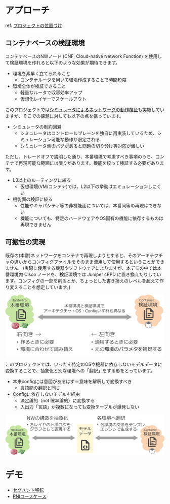# アプローチ

ref. [プロジェクトの位置づけ](../../../doc/project_positioning.md)

## コンテナベースの検証環境

コンテナベースのNWノード (CNF; Cloud-native Network Function) を使用して検証環境を作れると以下のような効果が期待できます。

- 環境を素早く立てられること
    - コンテナルータを用いて環境作成することで時間短縮
- 環境全体が検証できること
    - 軽量なルータで収容効率アップ
    - 仮想化レイヤーでスケールアウト

このプロジェクトでは[シミュレータによるネットワークの動作検証](../../linkdown_simulation/README.md)も実施していますが、そこでの課題に対しても以下の点を狙っています。

- シミュレータの制約回避
    - シミュレータはコントロールプレーンを独自に再実装しているため、シミュレーション可能な動作が限定される
    - シミュレータ側のバグがあると問題の切り分け等対応が難しい

ただし、トレードオフで説明した通り、本番環境で考慮すべき事項のうち、コンテナで再現可能な範囲には限りがあります。機能を絞って検証する必要があります。

- L3以上のルーティングに絞る
    - 仮想環境(VM/コンテナ)では、L2以下の挙動はエミュレーションしにくい
- 機能面の検証に絞る
    - 性能やキャパシティ等の非機能面については、本番同等の再現はできない
    - 機能についても、特定のハードウェアやOS固有の機能に依存するものは再現できません

## 可搬性の実現

既存の(本番)ネットワークをコンテナで再現しようとすると、そのアーキテクチャの違いからコンフィグファイルをそのまま流用して使用するということができません。(実際に使用する機器やソフトウェアによりますが、本デモの中では本番環境内 Cisco ノードを、検証環境では Juniper cRPD に置き換えたりしています。コンフィグの一部を削るとか、ちょっとした書き換えのレベルを超えて作り変えることを想定しています。)

![portability](./fig/portability.png)

このプロジェクトでは、いったん特定のOSや機器に依存しないモデルデータに変換することで、抽象化と別な環境への「翻訳」をする形をとっています。

- 本来configには意図があるはず＝意味を解釈して変換すべき
    - 言語間の翻訳と同じ
- Configに依存しないモデルを経由
    - 決定論的（not 確率論的）に変換する
    - 入出力「言語」が複数になっても変換テーブルが爆発しない

![translate](./fig/translate.png)

# デモ
* [セグメント移転](move_seg/introduction.md)
* [PNIユースケース](pni/introduction.md)
